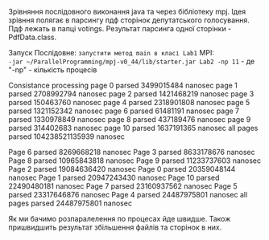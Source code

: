 Зрівняння послідовного виконання java та через бібліотеку mpj.
Ідея зрівння полягає в парсингу пдф сторінок депутатського голосування. Пдф лежать в папці votings.
Результат парсинга одної сторінки - PdfData.class.
 
Запуск
Послідовне:
`запустити метод main в класі Lab1`
MPI:  
`-jar ~/ParallelProgramming/mpj-v0_44/lib/starter.jar Lab2 -np 11` - де "-np" - кількість процесів

Consistance processing
page 0 parsed 3499015484 nanosec
page 1 parsed 2708992794 nanosec
page 2 parsed 1421468219 nanosec
page 3 parsed 150463760 nanosec
page 4 parsed 2318901808 nanosec
page 5 parsed 1321152342 nanosec
page 6 parsed 61481191 nanosec
page 7 parsed 1330978849 nanosec
page 8 parsed 437189476 nanosec
page 9 parsed 314402683 nanosec
page 10 parsed 1637191365 nanosec
all pages parsed 104238521135939 nanosec


Page 6 parsed 8269668218 nanosec
Page 3 parsed 8633178676 nanosec
Page 8 parsed 10965843818 nanosec
Page 9 parsed 11233737603 nanosec
Page 2 parsed 19084636420 nanosec
Page 0 parsed 20359048144 nanosec
Page 1 parsed 20947243430 nanosec
Page 10 parsed 22490480181 nanosec
Page 7 parsed 23160937562 nanosec
Page 5 parsed 23317646876 nanosec
Page 4 parsed 24487975801 nanosec
all pages parsed 24487975801 nanosec

Як ми бачимо розпаралелення по процесах йде швидше. 
Також пришвидшить результат збільшення файлів та сторінок в них.